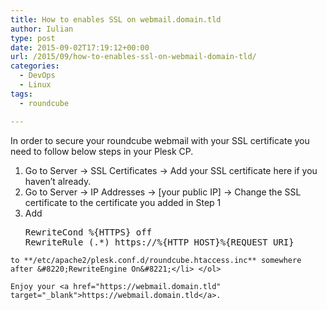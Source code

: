 ```yaml
---
title: How to enables SSL on webmail.domain.tld
author: Iulian
type: post
date: 2015-09-02T17:19:12+00:00
url: /2015/09/how-to-enables-ssl-on-webmail-domain-tld/
categories:
  - DevOps
  - Linux
tags:
  - roundcube

---
```

In order to secure your roundcube webmail with your SSL certificate you need to follow below steps in your Plesk CP.

  1. Go to Server -> SSL Certificates -> Add your SSL certificate here if you haven&#8217;t already.
  2. Go to Server -> IP Addresses -> [your public IP] -> Change the SSL certificate to the certificate you added in Step 1
  3. Add <pre class="lang:sh decode:true">RewriteCond %{HTTPS} off
RewriteRule (.*) https://%{HTTP_HOST}%{REQUEST_URI}</pre>
    
    to **/etc/apache2/plesk.conf.d/roundcube.htaccess.inc** somewhere after &#8220;RewriteEngine On&#8221;</li> </ol> 
    
    Enjoy your <a href="https://webmail.domain.tld" target="_blank">https://webmail.domain.tld</a>.